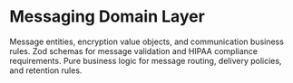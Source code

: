 # Messaging Domain Layer

Message entities, encryption value objects, and communication business rules.
Zod schemas for message validation and HIPAA compliance requirements.
Pure business logic for message routing, delivery policies, and retention rules.